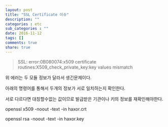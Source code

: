 ```yaml
---
layout: post
title: "SSL Certificate 이슈"
description: ""
categories : etc
sub_categories : ""
date: 2016-11-12
tags: []
comments: true
share: true
---
```


> SSL: error:0B080074:x509 certificate routines:X509_check_private_key:key
values mismatch

  

위 에러는 두 모듈 정보가 달라서 생긴문제이다.

아래의 명령어를 통해서 두개의 정보가 서로 일치하는지 확인한다.

서로 다르다면 대칭할수없는 값이므로 발급받은 기관이나 키의 정보를 재확인해야한다.

  

openssl x509 -noout -text -in haxor.crt

openssl rsa -noout -text -in haxor.key

